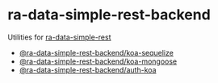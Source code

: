 # ra-data-simple-rest-backend

Utilities for [ra-data-simple-rest](https://www.npmjs.com/package/ra-data-simple-rest)


* [@ra-data-simple-rest-backend/koa-sequelize](./packages/koa-sequelize/README.md)
* [@ra-data-simple-rest-backend/koa-mongoose](./packages/koa-mongoose/README.md)
* [@ra-data-simple-rest-backend/auth-koa](./packages/auth-koa/README.md)
